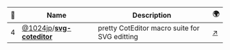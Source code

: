 |:star2: | Name | Description | 🌍|
|---|---|---|---|
|4|[@1024jp](https://github.com/1024jp)/[**svg-coteditor**](https://github.com/1024jp/svg-coteditor)|pretty CotEditor macro suite for SVG editting|[:arrow_upper_right:](wolfrosch.com/works/goodies/coteditor_svg)|

